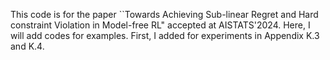 This code is for the paper ``Towards Achieving Sub-linear Regret and Hard constraint Violation in Model-free RL" accepted at AISTATS'2024. Here, I will add codes for examples. First, I added for experiments in Appendix K.3 and K.4.
